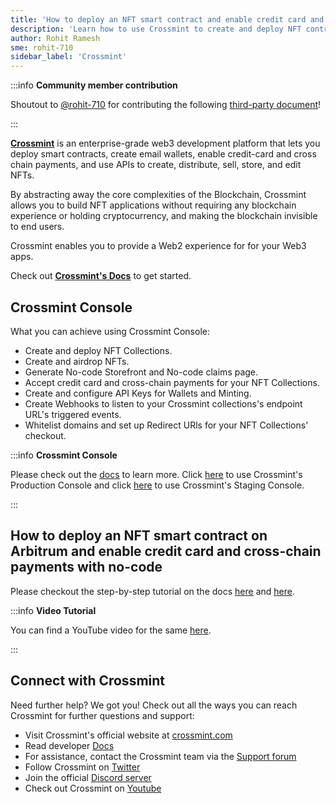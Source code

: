 ```yaml
---
title: 'How to deploy an NFT smart contract and enable credit card and cross-chain payments with no-code'
description: 'Learn how to use Crossmint to create and deploy NFT contracts and enable credit card and cross-chain payments for your customers and users.'
author: Rohit Ramesh
sme: rohit-710
sidebar_label: 'Crossmint'
---
```


:::info 
**Community member contribution**

Shoutout to [@rohit-710](https://github.com/rohit-710) for contributing the following [third-party document](/for-devs/third-party-docs/contribute)!

:::

**[<ins>Crossmint</ins>](http://crossmint.com/?utm_source=backlinks&utm_medium=docs&utm_campaign=arbitrum)** is an enterprise-grade web3 development platform that lets you deploy smart contracts, create email wallets, enable credit-card and cross chain payments, and use APIs to create, distribute, sell, store, and edit NFTs.

By abstracting away the core complexities of the Blockchain, Crossmint allows you to build NFT applications without requiring any blockchain experience or holding cryptocurrency, and making the blockchain invisible to end users.

Crossmint enables you to provide a Web2 experience for for your Web3 apps.

Check out **[<ins>Crossmint's Docs</ins>](https://docs.crossmint.com/?utm_source=backlinks&utm_medium=docs&utm_campaign=arbitrum)** to get started.

## Crossmint Console

What you can achieve using Crossmint Console:

- Create and deploy NFT Collections.
- Create and airdrop NFTs.
- Generate No-code Storefront and No-code claims page.
- Accept credit card and cross-chain payments for your NFT Collections.
- Create and configure API Keys for Wallets and Minting.
- Create Webhooks to listen to your Crossmint collections's endpoint URL's triggered events.
- Whitelist domains and set up Redirect URls for your NFT Collections' checkout.

:::info 
**Crossmint Console**

Please check out the [<ins>docs</ins>](https://docs.crossmint.com/docs/create-developer-account) to learn more. Click [<ins>here</ins>](https://www.crossmint.com/console/overview?utm_source=backlinks&utm_medium=docs&utm_campaign=arbitrum) to use Crossmint's Production Console and click [<ins>here</ins>](https://staging.crossmint.com/console/overview?utm_source=backlinks&utm_medium=docs&utm_campaign=arbitrum) to use Crossmint's Staging Console.

:::

## How to deploy an NFT smart contract on Arbitrum and enable credit card and cross-chain payments with no-code

Please checkout the step-by-step tutorial on the docs [<ins>here</ins>](https://docs.crossmint.com/docs/create-an-nft-collection?utm_source=backlinks&utm_medium=docs&utm_campaign=arbitrum) and [<ins>here</ins>](https://docs.crossmint.com/docs/storefronts).

:::info 
**Video Tutorial**

You can find a YouTube video for the same [<ins>here</ins>](https://youtu.be/pq2TVCkfBDI).

:::

## Connect with Crossmint

Need further help? We got you! Check out all the ways you can reach Crossmint for further questions and support:

- Visit Crossmint's official website at [crossmint.com](http://crossmint.com/?utm_source=backlinks&utm_medium=docs&utm_campaign=arbitrum)
- Read developer [Docs](https://docs.crossmint.com/?utm_source=backlinks&utm_medium=docs&utm_campaign=arbitrum)
- For assistance, contact the Crossmint team via the [Support forum](https://help.crossmint.com/hc/en-us?utm_source=backlinks&utm_medium=docs&utm_campaign=arbitrum)
- Follow Crossmint on [Twitter](https://twitter.com/crossmint?utm_source=backlinks&utm_medium=docs&utm_campaign=arbitrum)
- Join the official [Discord server](https://discord.gg/crossmint?utm_source=backlinks&utm_medium=docs&utm_campaign=arbitrum)
- Check out Crossmint on [Youtube](https://www.youtube.com/@crossmint?utm_source=backlinks&utm_medium=docs&utm_campaign=arbitrum)
